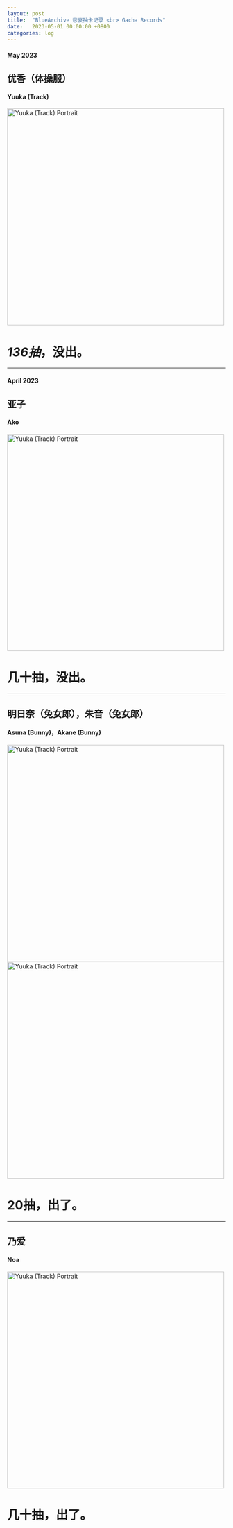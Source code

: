 ```yaml
---
layout: post
title:  "BlueArchive 悲哀抽卡记录 <br> Gacha Records"
date:   2023-05-01 00:00:00 +0800
categories: log
---
```

#### May 2023

## 优香（体操服）
#### Yuuka (Track)

<img src="{{site.baseurl}}/assets/images/ba/Yuuka_Gym_Portrait.webp" style="height: 500px" alt="Yuuka (Track) Portrait">

# *136抽*，没出。

***

#### April 2023

## 亚子
#### Ako

<img src="{{site.baseurl}}/assets/images/ba/Ako_Portrait.webp" style="height: 500px" alt="Yuuka (Track) Portrait">

# 几十抽，没出。

***

## 明日奈（兔女郎），朱音（兔女郎）
#### Asuna (Bunny)，Akane (Bunny)

<img src="{{site.baseurl}}/assets/images/ba/Asuna_Bunny_Girl_Portrait.webp" style="height: 500px" alt="Yuuka (Track) Portrait">
<img src="{{site.baseurl}}/assets/images/ba/Akane_Bunny_Girl_Portrait.webp" style="height: 500px" alt="Yuuka (Track) Portrait">

# 20抽，出了。

***

## 乃爱
#### Noa

<img src="{{site.baseurl}}/assets/images/ba/Noa_Portrait.webp" style="height: 500px" alt="Yuuka (Track) Portrait">

# 几十抽，出了。
